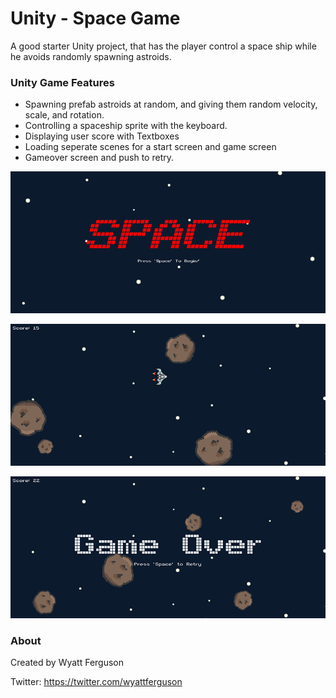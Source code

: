 # Unity - Space Game
A good starter Unity project, that has the player control a space ship while he avoids randomly spawning astroids.

### Unity Game Features
* Spawning prefab astroids at random, and giving them random velocity, scale, and rotation.
* Controlling a spaceship sprite with the keyboard.
* Displaying user score with Textboxes
* Loading seperate scenes for a start screen and game screen
* Gameover screen and push to retry.


![Intro Screenshot](https://raw.githubusercontent.com/wyattferguson/unity-space-scroller/master/Images/intro-screen.png)

![Game screenshot](https://raw.githubusercontent.com/wyattferguson/unity-space-scroller/master/Images/game-screen.png)

![Gameover screenshot](https://raw.githubusercontent.com/wyattferguson/unity-space-scroller/master/Images/end-screen.png)


### About
Created by Wyatt Ferguson

Twitter: https://twitter.com/wyattferguson

